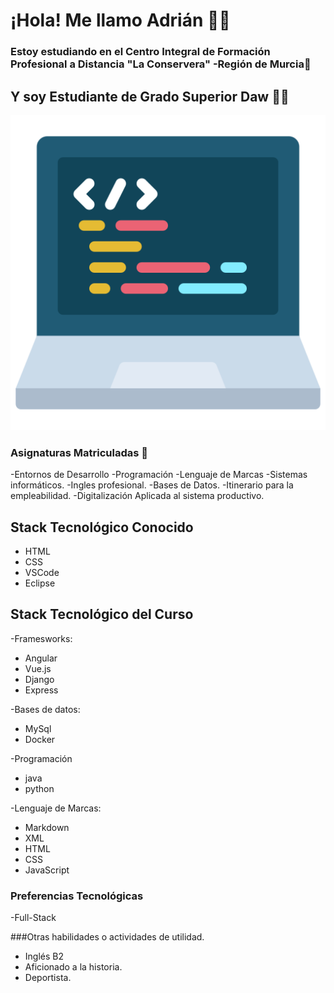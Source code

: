 # ¡Hola! Me llamo Adrián 👨‍💻

### Estoy estudiando en el Centro Integral de Formación Profesional a Distancia "La Conservera" -Región de Murcia🏫

## Y soy Estudiante de Grado Superior Daw 👨‍🎓
![](https://github.com/adrianlopez-ai/adrianlopez-ai/blob/main/programacion.png)


### Asignaturas Matriculadas 📖

-Entornos de Desarrollo
-Programación
-Lenguaje de Marcas
-Sistemas informáticos.
-Ingles profesional.
-Bases de Datos.
-Itinerario para la empleabilidad.
-Digitalización Aplicada al sistema productivo.



## Stack Tecnológico Conocido

- HTML
- CSS
- VSCode
- Eclipse

## Stack Tecnológico del Curso

-Framesworks:
- Angular 
- Vue.js
- Django
- Express

-Bases de datos:
- MySql
- Docker


-Programación 
- java
- python

-Lenguaje de Marcas:
- Markdown
- XML
- HTML
- CSS
- JavaScript



### Preferencias Tecnológicas

-Full-Stack


###Otras habilidades o actividades de utilidad.

- Inglés B2
- Aficionado a la historia.
- Deportista.




